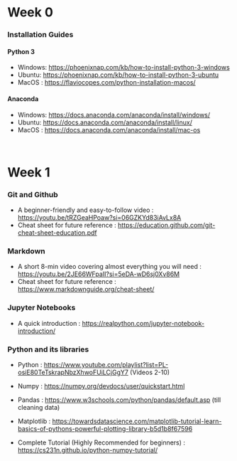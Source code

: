 # Week 0

### Installation Guides

#### Python 3
- Windows: https://phoenixnap.com/kb/how-to-install-python-3-windows
- Ubuntu: https://phoenixnap.com/kb/how-to-install-python-3-ubuntu
- MacOS : https://flaviocopes.com/python-installation-macos/

#### Anaconda
- Windows: https://docs.anaconda.com/anaconda/install/windows/
- Ubuntu: https://docs.anaconda.com/anaconda/install/linux/
- MacOS : https://docs.anaconda.com/anaconda/install/mac-os

$~$

# Week 1

### Git and Github
- A beginner-friendly and easy-to-follow video : https://youtu.be/tRZGeaHPoaw?si=06GZKYd83iAvLx8A
- Cheat sheet for future reference : https://education.github.com/git-cheat-sheet-education.pdf

### Markdown
- A short 8-min video covering almost everything you will need : https://youtu.be/2JE66WFpaII?si=5eDA-wD6sj0Xv86M
- Cheat sheet for future reference : https://www.markdownguide.org/cheat-sheet/

### Jupyter Notebooks
- A quick introduction : https://realpython.com/jupyter-notebook-introduction/


### Python and its libraries
- Python :
https://www.youtube.com/playlist?list=PL-osiE80TeTskrapNbzXhwoFUiLCjGgY7 (Videos 2-10)

- Numpy :
https://numpy.org/devdocs/user/quickstart.html 

- Pandas :
https://www.w3schools.com/python/pandas/default.asp (till cleaning data)

- Matplotlib :
https://towardsdatascience.com/matplotlib-tutorial-learn-basics-of-pythons-powerful-plotting-library-b5d1b8f67596

- Complete Tutorial (Highly Recommended for beginners) :
https://cs231n.github.io/python-numpy-tutorial/

